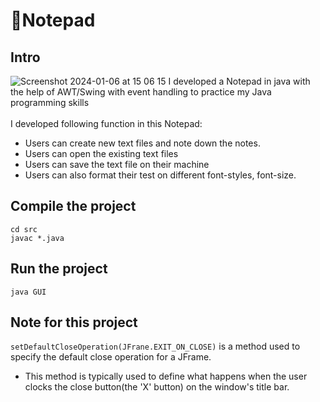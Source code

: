 # :page_facing_up:Notepad
## Intro
![Screenshot 2024-01-06 at 15 06 15](https://github.com/yixin1230/Notepad/assets/100164159/dc0823e4-d4bc-4378-83f8-f220b33ab15e)
I developed a Notepad in java with the help of AWT/Swing with event handling to practice my Java programming skills<br>
<br>
I developed following function in this Notepad:
- Users can create new text files and note down the notes.
- Users can open the existing text files
- Users can save the text file on their machine
- Users can also format their test on different font-styles, font-size.

## Compile the project
```
cd src
javac *.java
```
## Run the project
```
java GUI
```
## Note for this project

```setDefaultCloseOperation(JFrane.EXIT_ON_CLOSE)``` is a method used to specify the default close operation for a JFrame.
- This method is typically used to define what happens when the user clocks the close button(the 'X' button) on the window's title bar.
<br>

